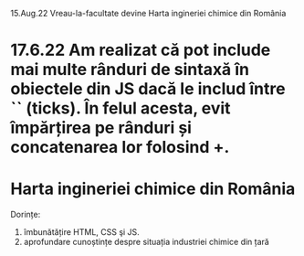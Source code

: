 15.Aug.22
Vreau-la-facultate devine Harta ingineriei chimice din România

17.6.22 
Am realizat că pot include mai multe rânduri de sintaxă în obiectele din JS
dacă le includ între `` (ticks). În felul acesta, evit împărțirea pe rânduri și
concatenarea lor folosind +.
=======
# Harta ingineriei chimice din România

Dorințe:

1) îmbunătățire HTML, CSS şi JS.
2) aprofundare cunoștințe despre situația industriei chimice din țară
